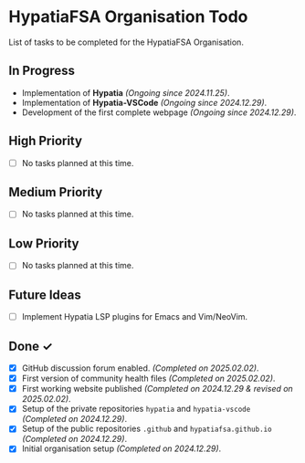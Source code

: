 # HypatiaFSA Organisation Todo

List of tasks to be completed for the HypatiaFSA Organisation.

## In Progress

- Implementation of **Hypatia**
  *(Ongoing since 2024.11.25)*.
- Implementation of **Hypatia-VSCode**
  *(Ongoing since 2024.12.29)*.
- Development of the first complete webpage
  *(Ongoing since 2024.12.29)*.

## High Priority

- [ ] No tasks planned at this time.

## Medium Priority

- [ ] No tasks planned at this time.

## Low Priority

- [ ] No tasks planned at this time.

## Future Ideas

- [ ] Implement Hypatia LSP plugins for Emacs and Vim/NeoVim.

## Done ✓

- [x] GitHub discussion forum enabled.
      *(Completed on 2025.02.02)*.
- [x] First version of community health files
      *(Completed on 2025.02.02)*.
- [x] First working website published
      *(Completed on 2024.12.29 & revised on 2025.02.02)*.
- [x] Setup of the private repositories `hypatia` and `hypatia-vscode`
      *(Completed on 2024.12.29)*.
- [x] Setup of the public repositories `.github` and `hypatiafsa.github.io`
      *(Completed on 2024.12.29)*.
- [x] Initial organisation setup
      *(Completed on 2024.12.29)*.
